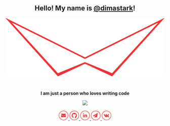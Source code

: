 <h2 align="center">
  Hello!
  My name is <a href="https://dimastark.ru">@dimastark</a>!
</h2>

<p align="center">
  <img align="center" src="./assets/banner.svg"/>
</p>

<br>
<p align="center">
  <strong>I am just a person who loves writing code</strong>
</p>

<p align="center">
  <img src="https://github-readme-stats.vercel.app/api/top-langs/?username=dimastark&hide=css,html&title_color=fff&text_color=c9cacc&layout=compact&bg_color=1e1e1e&hide_border=1&hide_title=1&langs_count=100"/>
</p>

<p align="center">
  <a target="_blank" href="mailto:dvstark@yandex.ru">
    <img src="./assets/mail.svg" alt="mail" height="30"/>
  </a>
  <a target="_blank" href="https://github.com/dimastark">
    <img src="./assets/github.svg" alt="github" height="30"/>
  </a>
  <a target="_blank" href="https://www.linkedin.com/in/dimastark">
    <img src="./assets/linkedin.svg" alt="linkedin" height="30"/>
  </a>
  <a target="_blank" href="https://t.me/dimastark">
    <img src="./assets/telegram.svg" alt="telegram" height="30"/>
  </a>
  <a target="_blank" href="https://vk.com/dvstark">
    <img src="./assets/vk.svg" alt="vk" height="30"/>
  </a>
</p>
